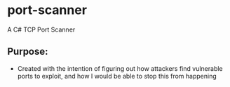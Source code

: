 # port-scanner
A C# TCP Port Scanner

## Purpose:
- Created with the intention of figuring out how attackers find vulnerable ports to exploit, and how I would be able to stop this from happening
